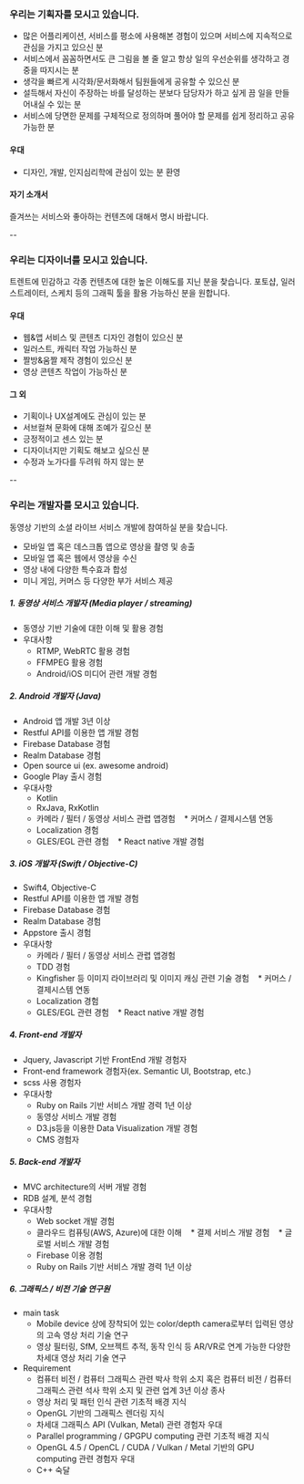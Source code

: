 ### 우리는 기획자를 모시고 있습니다.
- 많은 어플리케이션, 서비스를 평소에 사용해본 경험이 있으며 서비스에 지속적으로 관심을 가지고 있으신 분
- 서비스에서 꼼꼼하면서도 큰 그림을 볼 줄 알고 항상 일의 우선순위를 생각하고 경중을 따지시는 분
- 생각을 빠르게 시각화/문서화해서 팀원들에게 공유할 수 있으신 분
- 설득해서 자신이 주장하는 바를 달성하는 분보다 담당자가 하고 싶게 끔 일을 만들어내실 수 있는 분
- 서비스에 당면한 문제를 구체적으로 정의하며 풀어야 할 문제를 쉽게 정리하고 공유 가능한 분

#### 우대
- 디자인, 개발, 인지심리학에 관심이 있는 분 환영

#### 자기 소개서
즐겨쓰는 서비스와 좋아하는 컨텐츠에 대해서 명시 바랍니다.

--

### 우리는 디자이너를 모시고 있습니다.

트렌트에 민감하고 각종 컨텐츠에 대한 높은 이해도를 지닌 분을 찾습니다.
포토샵, 일러스트레이터, 스케치 등의 그래픽 툴을 활용 가능하신 분을 원합니다.

#### 우대

- 웹&앱 서비스 및 콘텐츠 디자인 경험이 있으신 분
- 일러스트, 캐릭터 작업 가능하신 분
- 짤방&움짤 제작 경험이 있으신 분
- 영상 콘텐츠 작업이 가능하신 분

#### 그 외

- 기획이나 UX설계에도 관심이 있는 분
- 서브컬쳐 문화에 대해 조예가 깊으신 분
- 긍정적이고 센스 있는 분
- 디자이너지만 기획도 해보고 싶으신 분
- 수정과 노가다를 두려워 하지 않는 분

--

### 우리는 개발자를 모시고 있습니다.
동영상 기반의 소셜 라이브 서비스 개발에 참여하실 분을 찾습니다.
* 모바일 앱 혹은 데스크톱 앱으로 영상을 촬영 및 송출
* 모바일 앱 혹은 웹에서 영상을 수신
* 영상 내에 다양한 특수효과 합성
* 미니 게임, 커머스 등 다양한 부가 서비스 제공

##### 1. 동영상 서비스 개발자 (Media player / streaming)
* 동영상 기반 기술에 대한 이해 및 활용 경험
* 우대사항
    * RTMP, WebRTC 활용 경험
    * FFMPEG 활용 경험
    * Android/iOS 미디어 관련 개발 경험

##### 2. Android 개발자 (Java)
* Android 앱 개발 3년 이상
* Restful API를 이용한 앱 개발 경험
* Firebase Database 경험
* Realm Database 경험
* Open source ui (ex. awesome android)
* Google Play 출시 경험
* 우대사항
    * Kotlin
    * RxJava, RxKotlin 
    * 카메라 / 필터 / 동영상 서비스 관렵 앱경험
    * 커머스 / 결제시스템 연동
    * Localization 경험
    * GLES/EGL 관련 경험
    * React native 개발 경험

##### 3. iOS 개발자 (Swift / Objective-C)
* Swift4, Objective-C
* Restful API를 이용한 앱 개발 경험
* Firebase Database 경험
* Realm Database 경험
* Appstore 출시 경험
* 우대사항
    * 카메라 / 필터 / 동영상 서비스 관렵 앱경험
    * TDD 경험
    * Kingfisher 등 이미지 라이브러리 및 이미지 캐싱 관련 기술 경험
    * 커머스 / 결제시스템 연동
    * Localization 경험
    * GLES/EGL 관련 경험
    * React native 개발 경험

##### 4. Front-end 개발자
* Jquery, Javascript 기반 FrontEnd 개발 경험자
* Front-end framework 경험자(ex. Semantic UI, Bootstrap, etc.)
* scss 사용 경험자
* 우대사항
    * Ruby on Rails 기반 서비스 개발 경력 1년 이상
    * 동영상 서비스 개발 경험
    * D3.js등을 이용한 Data Visualization 개발 경험
    * CMS 경험자

##### 5. Back-end 개발자
* MVC architecture의 서버 개발 경험
* RDB 설계, 분석 경험
* 우대사항
    * Web socket 개발 경험
    * 클라우드 컴퓨팅(AWS, Azure)에 대한 이해
    * 결제 서비스 개발 경험
    * 글로벌 서비스 개발 경험
    * Firebase 이용 경험
    * Ruby on Rails 기반 서비스 개발 경력 1년 이상

##### 6. 그래픽스 / 비전 기술 연구원
* main task
    * Mobile device 상에 장착되어 있는 color/depth camera로부터 입력된 영상의 고속 영상 처리 기술 연구
    * 영상 필터링, SfM, 오브젝트 추적, 동작 인식 등 AR/VR로 연계 가능한 다양한 차세대 영상 처리 기술 연구
* Requirement
    * 컴퓨터 비전 / 컴퓨터 그래픽스 관련 박사 학위 소지 혹은 컴퓨터 비전 / 컴퓨터 그래픽스 관련 석사 학위 소지 및 관련 업계 3년 이상 종사
    * 영상 처리 및 패턴 인식 관련 기초적 배경 지식
    * OpenGL 기반의 그래픽스 렌더링 지식
    * 차세대 그래픽스 API (Vulkan, Metal) 관련 경험자 우대
    * Parallel programming / GPGPU computing 관련 기초적 배경 지식
    * OpenGL 4.5 / OpenCL / CUDA / Vulkan / Metal 기반의 GPU computing 관련 경험자 우대
    * C++ 숙달

